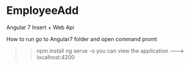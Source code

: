# EmployeeAdd
Angular 7 Insert + Web Api

How to run
go to Angular7  folder and  open command promt
>> npm install
>>ng serve -o
you can view the  application ---> localhost:4200
